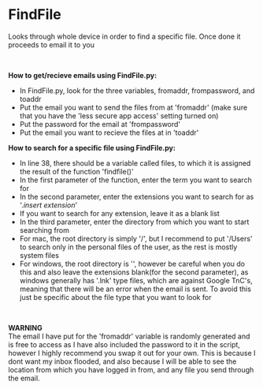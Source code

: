 # FindFile
Looks through whole device in order to find a specific file. Once done it proceeds to email it to you

<br>

**How to get/recieve emails using FindFile.py:**
- In FindFile.py, look for the three variables, fromaddr, frompassword, and toaddr
- Put the email you want to send the files from at 'fromaddr' (make sure that you have the 'less secure app access' setting turned on)
- Put the password for the email at 'frompassword'
- Put the email you want to recieve the files at in 'toaddr'

**How to search for a specific file using FindFile.py:**
- In line 38, there should be a variable called files, to which it is assigned the result of the function 'findfile()'
- In the first parameter of the function, enter the term you want to search for
- In the second parameter, enter the extensions you want to search for as '.*insert extension*'
- If you want to search for any extension, leave it as a blank list
- In the third parameter, enter the directory from which you want to start searching from
- For mac, the root directory is simply '/', but I recommend to put '/Users' to search only in the personal files of the user, as the rest is mostly system files
- For windows, the root directory is '\', however be careful when you do this and also leave the extensions blank(for the second parameter), as windows generally has '.lnk' type files, which are against Google TnC's, meaning that there will be an error when the email is sent. To avoid this just be specific about the file type that you want to look for

<br>

**WARNING**  
The email I have put for the 'fromaddr' variable is randomly generated and is free to access as I have also included the password to it in the script, however I highly recommend you swap it out for your own. This is because I dont want my inbox flooded, and also because I will be able to see the location from which you have logged in from, and any file you send through the email.
